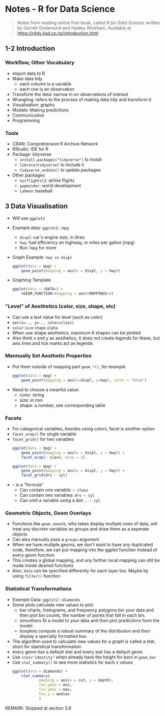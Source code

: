 # Notes - R for Data Science

> Notes from reading online free book, called *R for Data Science*
> written by Garrett Grolemund and Hadley Wickham,
> Available at https://r4ds.had.co.nz/introduction.html

## 1-2 Introduction

### Workflow, Other Vocabulary
- Import data to R
- Make data tidy
    - each column is a variable
    - each row is an observation
- Transform the data: narrow in on observations of interest
- Wrangling: refers to the process of making data tidy and transform it
- Visualisation: graphs
- Models: Making predictions
- Communicaiton
- Programming

### Tools
- CRAN: Comprehensive R Archive Network
- RStudio: IDE for R
- Package: tidyverse
    - `install.packages("tidyverse")` to install
    - `library(tidyverse)` to include it
    - `tidyverse_undate()` to update packages
- Other packages
    - `nycflights13`: airline flights
    - `gapminder`: world development
    - `Lahman`: baseball


## 3 Data Visualisation

- Will use `ggplot2`
- Example data: `ggplot2::mpg`
    - `displ`: car's engine size, in litres
    - `hwy`: fuel efficiency on highway, in miles per gallon (mpg)
    - Run `?mpg` for more

- Graph Example: `hwy vs displ`
    ```r
    ggplot(data = mpg) +
        geom_point(mapping = aes(x = displ, y = hwy))
    ```

- Graphing Template
    ```r
    ggplot(data = <DATA>) +
        <GEOM_FUNCTION>(mapping = aes(<MAPPINGS>))
    ```

### "Level" of Aesthetics (color, size, shape, etc)
- Can use a text value for level (such as color)
- `aes(x=.., y=.., color=class)`
- `color` `size` `shape` `alpha`
- When use shape aesthetics, maximum 6 shapes can be plotted
- Also think x and y as aesthetics, it does not create legends
for these, but axis lines and tick marks act as legends

###  Mannually Set Aesthetic Properties
- Put them outside of mapping part `geom_*()`, for example
    ```r
    ggplot(data = mpg) +
        geom_point(mapping = aes(x=displ, y=hwy), color = "blue")
    ```
- Need to choose a meanful value:
    - color: string
    - size: in mm
    - shape: a number, see corresponding table

### Facets
- For categorical variables, besides using colors, facet is another option
- `facet_wrap()` for single variable
- `facet_grid()` for two variables
    ```r
    ggplot(data = mpg) +
        geom_point(mapping = aes(x = displ, y = hwy)) +
        facet_wrap(~ class, nrow = 2)

    ggplot(data = mpg) +
        geom_point(mapping = aes(x = displ, y = hwy)) +
        facet_grid(drv ~ cyl)
    ```
- `~` is a "formula"
    - Can contain one variable: `~ class`
    - Can contain two variables: `drv ~ cyl`
    - Can omit a variable using a dot: `. ~ cyl`

### Geometric Objects, Geom Overlays
- Functions like `geom_smooth`, who takes display multiple rows of data, will treat any discrete variables as groups and draw them as a seperate objects
- Can also manually pass a `group=` argument
- When we have multiple geoms, we don't want to have any duplicated code, therefore, we can put mapping into the ggplot function instead of every geom function
- This creates a global mapping, and any further local mapping can still be made inside desired functions
- Also, `data` can be specified differently for each layer too. Maybe by using `filter()` function

### Statistical Transformations
- Example Data: `ggplot2::diamonds`
- Some plots calculate new values to plot:
    - bar charts, histograms, and frequency polygons bin your data and then plot bin counts, the number of points that fall in each bin.
    - smoothers fit a model to your data and then plot predictions from the model.
    - boxplots compute a robust summary of the distribution and then display a specially formatted box.
- The algorithm used to calculate new values for a graph is called a stat, short for statistical transformation
- every geom has a default stat and every stat has a default geom
- Use `stat="identity"` when already have the height for bars in `geom_bar`
- Use `stat_summary()` to see more statistics for each x values
    ```r
    ggplot(data = diamonds) +
        stat_summary(
                mapping = aes(x = cut, y = depth),
                fun.ymin = min,
                fun.ymax = max,
                fun.y = median
                )
    ```

REMARK: Stopped at section 3.8
